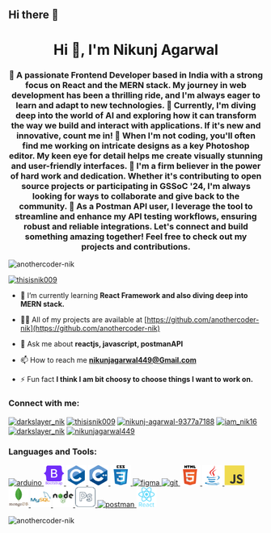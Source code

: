 ## Hi there 👋

<h1 align="center">Hi 👋, I'm Nikunj Agarwal</h1>
<h3 align="center">👋 A passionate Frontend Developer based in India with a strong focus on React and the MERN stack. My journey in web development has been a thrilling ride, and I'm always eager to learn and adapt to new technologies. 🚀 Currently, I'm diving deep into the world of AI and exploring how it can transform the way we build and interact with applications. If it's new and innovative, count me in! 🎨 When I'm not coding, you'll often find me working on intricate designs as a key Photoshop editor. My keen eye for detail helps me create visually stunning and user-friendly interfaces. 💪 I'm a firm believer in the power of hard work and dedication. Whether it's contributing to open source projects or participating in GSSoC '24, I'm always looking for ways to collaborate and give back to the community. 🔧 As a Postman API user, I leverage the tool to streamline and enhance my API testing workflows, ensuring robust and reliable integrations. Let's connect and build something amazing together! Feel free to check out my projects and contributions.</h3>

<p align="left"> <img src="https://komarev.com/ghpvc/?username=anothercoder-nik&label=Profile%20views&color=0e75b6&style=flat" alt="anothercoder-nik" /> </p>

<p align="left"> <a href="https://twitter.com/thisisnik009" target="blank"><img src="https://img.shields.io/twitter/follow/thisisnik009?logo=twitter&style=for-the-badge" alt="thisisnik009" /></a> </p>

- 🌱 I’m currently learning **React Framework and also diving deep into MERN stack.**

- 👨‍💻 All of my projects are available at [https://github.com/anothercoder-nik](https://github.com/anothercoder-nik)

- 💬 Ask me about **reactjs, javascript, postmanAPI**

- 📫 How to reach me **nikunjagarwal449@Gmail.com**

- ⚡ Fun fact **I think I am bit choosy to choose things I want to work on.**

<h3 align="left">Connect with me:</h3>
<p align="left">
<a href="https://dev.to/darkslayer_nik" target="blank"><img align="center" src="https://raw.githubusercontent.com/rahuldkjain/github-profile-readme-generator/master/src/images/icons/Social/devto.svg" alt="darkslayer_nik" height="30" width="40" /></a>
<a href="https://twitter.com/thisisnik009" target="blank"><img align="center" src="https://raw.githubusercontent.com/rahuldkjain/github-profile-readme-generator/master/src/images/icons/Social/twitter.svg" alt="thisisnik009" height="30" width="40" /></a>
<a href="https://linkedin.com/in/nikunj-agarwal-9377a7188" target="blank"><img align="center" src="https://raw.githubusercontent.com/rahuldkjain/github-profile-readme-generator/master/src/images/icons/Social/linked-in-alt.svg" alt="nikunj-agarwal-9377a7188" height="30" width="40" /></a>
<a href="https://instagram.com/iam_nik16" target="blank"><img align="center" src="https://raw.githubusercontent.com/rahuldkjain/github-profile-readme-generator/master/src/images/icons/Social/instagram.svg" alt="iam_nik16" height="30" width="40" /></a>
<a href="https://dribbble.com/darkslayer_nik" target="blank"><img align="center" src="https://raw.githubusercontent.com/rahuldkjain/github-profile-readme-generator/master/src/images/icons/Social/dribbble.svg" alt="darkslayer_nik" height="30" width="40" /></a>
<a href="https://www.leetcode.com/nikunjagarwal449" target="blank"><img align="center" src="https://raw.githubusercontent.com/rahuldkjain/github-profile-readme-generator/master/src/images/icons/Social/leet-code.svg" alt="nikunjagarwal449" height="30" width="40" /></a>
</p>

<h3 align="left">Languages and Tools:</h3>
<p align="left"> <a href="https://www.arduino.cc/" target="_blank" rel="noreferrer"> <img src="https://cdn.worldvectorlogo.com/logos/arduino-1.svg" alt="arduino" width="40" height="40"/> </a> <a href="https://getbootstrap.com" target="_blank" rel="noreferrer"> <img src="https://raw.githubusercontent.com/devicons/devicon/master/icons/bootstrap/bootstrap-plain-wordmark.svg" alt="bootstrap" width="40" height="40"/> </a> <a href="https://www.cprogramming.com/" target="_blank" rel="noreferrer"> <img src="https://raw.githubusercontent.com/devicons/devicon/master/icons/c/c-original.svg" alt="c" width="40" height="40"/> </a> <a href="https://www.w3schools.com/cpp/" target="_blank" rel="noreferrer"> <img src="https://raw.githubusercontent.com/devicons/devicon/master/icons/cplusplus/cplusplus-original.svg" alt="cplusplus" width="40" height="40"/> </a> <a href="https://www.w3schools.com/css/" target="_blank" rel="noreferrer"> <img src="https://raw.githubusercontent.com/devicons/devicon/master/icons/css3/css3-original-wordmark.svg" alt="css3" width="40" height="40"/> </a> <a href="https://www.figma.com/" target="_blank" rel="noreferrer"> <img src="https://www.vectorlogo.zone/logos/figma/figma-icon.svg" alt="figma" width="40" height="40"/> </a> <a href="https://git-scm.com/" target="_blank" rel="noreferrer"> <img src="https://www.vectorlogo.zone/logos/git-scm/git-scm-icon.svg" alt="git" width="40" height="40"/> </a> <a href="https://www.w3.org/html/" target="_blank" rel="noreferrer"> <img src="https://raw.githubusercontent.com/devicons/devicon/master/icons/html5/html5-original-wordmark.svg" alt="html5" width="40" height="40"/> </a> <a href="https://www.java.com" target="_blank" rel="noreferrer"> <img src="https://raw.githubusercontent.com/devicons/devicon/master/icons/java/java-original.svg" alt="java" width="40" height="40"/> </a> <a href="https://developer.mozilla.org/en-US/docs/Web/JavaScript" target="_blank" rel="noreferrer"> <img src="https://raw.githubusercontent.com/devicons/devicon/master/icons/javascript/javascript-original.svg" alt="javascript" width="40" height="40"/> </a> <a href="https://www.mongodb.com/" target="_blank" rel="noreferrer"> <img src="https://raw.githubusercontent.com/devicons/devicon/master/icons/mongodb/mongodb-original-wordmark.svg" alt="mongodb" width="40" height="40"/> </a> <a href="https://www.mysql.com/" target="_blank" rel="noreferrer"> <img src="https://raw.githubusercontent.com/devicons/devicon/master/icons/mysql/mysql-original-wordmark.svg" alt="mysql" width="40" height="40"/> </a> <a href="https://nodejs.org" target="_blank" rel="noreferrer"> <img src="https://raw.githubusercontent.com/devicons/devicon/master/icons/nodejs/nodejs-original-wordmark.svg" alt="nodejs" width="40" height="40"/> </a> <a href="https://www.photoshop.com/en" target="_blank" rel="noreferrer"> <img src="https://raw.githubusercontent.com/devicons/devicon/master/icons/photoshop/photoshop-line.svg" alt="photoshop" width="40" height="40"/> </a> <a href="https://postman.com" target="_blank" rel="noreferrer"> <img src="https://www.vectorlogo.zone/logos/getpostman/getpostman-icon.svg" alt="postman" width="40" height="40"/> </a> <a href="https://reactjs.org/" target="_blank" rel="noreferrer"> <img src="https://raw.githubusercontent.com/devicons/devicon/master/icons/react/react-original-wordmark.svg" alt="react" width="40" height="40"/> </a> </p>

<p><img align="center" src="https://github-readme-stats.vercel.app/api/top-langs?username=anothercoder-nik&show_icons=true&locale=en&layout=compact" alt="anothercoder-nik" /></p>

